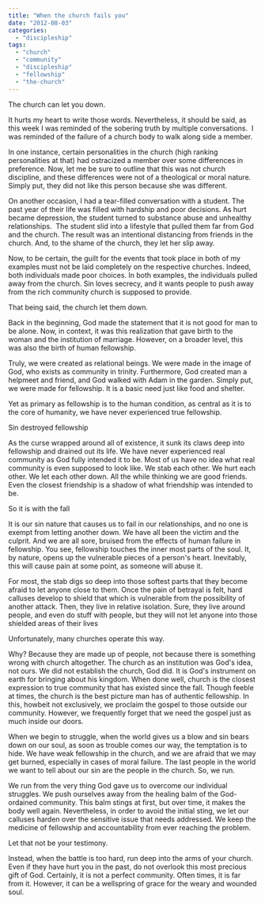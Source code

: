 ```yaml
---
title: "When the church fails you"
date: "2012-08-03"
categories: 
  - "discipleship"
tags: 
  - "church"
  - "community"
  - "discipleship"
  - "fellowship"
  - "the-church"
---
```


The church can let you down.

It hurts my heart to write those words. Nevertheless, it should be said, as this week I was reminded of the sobering truth by multiple conversations.  I was reminded of the failure of a church body to walk along side a member.

In one instance, certain personalities in the church (high ranking personalities at that) had ostracized a member over some differences in preference. Now, let me be sure to outline that this was not church discipline, and these differences were not of a theological or moral nature. Simply put, they did not like this person because she was different.

On another occasion, I had a tear-filled conversation with a student. The past year of their life was filled with hardship and poor decisions. As hurt became depression, the student turned to substance abuse and unhealthy relationships.  The student slid into a lifestyle that pulled them far from God and the church. The result was an intentional distancing from friends in the church. And, to the shame of the church, they let her slip away.

Now, to be certain, the guilt for the events that took place in both of my examples must not be laid completely on the respective churches. Indeed, both individuals made poor choices. In both examples, the individuals pulled away from the church. Sin loves secrecy, and it wants people to push away from the rich community church is supposed to provide.

That being said, the church let them down.

Back in the beginning, God made the statement that it is not good for man to be alone. Now, in context, it was this realization that gave birth to the woman and the institution of marriage. However, on a broader level, this was also the birth of human fellowship.

Truly, we were created as relational beings. We were made in the image of God, who exists as community in trinity. Furthermore, God created man a helpmeet and friend, and God walked with Adam in the garden. Simply put, we were made for fellowship. It is a basic need just like food and shelter.

Yet as primary as fellowship is to the human condition, as central as it is to the core of humanity, we have never experienced true fellowship.

Sin destroyed fellowship

As the curse wrapped around all of existence, it sunk its claws deep into fellowship and drained out its life. We have never experienced real community as God fully intended it to be. Most of us have no idea what real community is even supposed to look like. We stab each other. We hurt each other. We let each other down. All the while thinking we are good friends. Even the closest friendship is a shadow of what friendship was intended to be.

So it is with the fall

It is our sin nature that causes us to fail in our relationships, and no one is exempt from letting another down. We have all been the victim and the culprit. And we are all sore, bruised from the effects of human failure in fellowship. You see, fellowship touches the inner most parts of the soul. It, by nature, opens up the vulnerable pieces of a person's heart. Inevitably, this will cause pain at some point, as someone will abuse it.

For most, the stab digs so deep into those softest parts that they become afraid to let anyone close to them. Once the pain of betrayal is felt, hard calluses develop to shield that which is vulnerable from the possibility of another attack. Then, they live in relative isolation. Sure, they live around people, and even do stuff with people, but they will not let anyone into those shielded areas of their lives

Unfortunately, many churches operate this way.

Why? Because they are made up of people, not because there is something wrong with church altogether. The church as an institution was God's idea, not ours. We did not establish the church, God did. It is God's instrument on earth for bringing about his kingdom. When done well, church is the closest expression to true community that has existed since the fall. Though feeble at times, the church is the best picture man has of authentic fellowship. In this, howbeit not exclusively, we proclaim the gospel to those outside our community. However, we frequently forget that we need the gospel just as much inside our doors.

When we begin to struggle, when the world gives us a blow and sin bears down on our soul, as soon as trouble comes our way, the temptation is to hide. We have weak fellowship in the church, and we are afraid that we may get burned, especially in cases of moral failure. The last people in the world we want to tell about our sin are the people in the church. So, we run.

We run from the very thing God gave us to overcome our individual struggles. We push ourselves away from the healing balm of the God-ordained community. This balm stings at first, but over time, it makes the body well again. Nevertheless, in order to avoid the initial sting, we let our calluses harden over the sensitive issue that needs addressed. We keep the medicine of fellowship and accountability from ever reaching the problem.

Let that not be your testimony.

Instead, when the battle is too hard, run deep into the arms of your church. Even if they have hurt you in the past, do not overlook this most precious gift of God. Certainly, it is not a perfect community. Often times, it is far from it. However, it can be a wellspring of grace for the weary and wounded soul.
